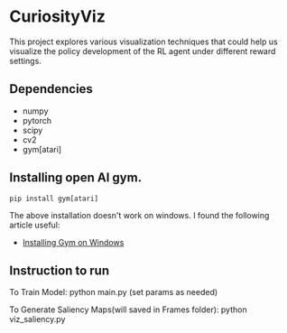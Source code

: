 # CuriosityViz
This project explores various visualization techniques that could help us visualize the policy development of the RL agent under different reward settings.

## Dependencies
* numpy
* pytorch
* scipy
* cv2
* gym[atari]

## Installing open AI gym.
```
pip install gym[atari]
```
The above installation doesn't work on windows. I found the following article useful:
* [Installing Gym on Windows](https://medium.com/@SeoJaeDuk/archive-post-how-to-install-open-ai-gym-on-windows-1f5208c16179)

## Instruction to run

To Train Model:
python main.py (set params as needed)

To Generate Saliency Maps(will saved in Frames folder):
python viz_saliency.py
